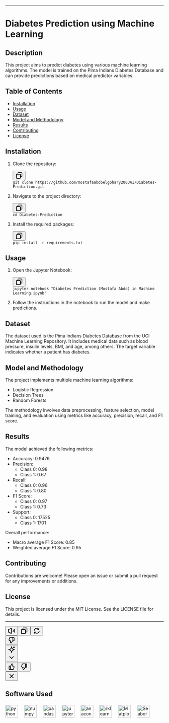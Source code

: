 <div class="group/conversation-turn relative flex w-full min-w-0 flex-col agent-turn">
    <div class="flex-col gap-1 md:gap-3">
        <div class="flex flex-grow flex-col max-w-full">
            <div data-message-author-role="assistant" data-message-id="39310f81-a50d-477a-b713-f8ddc6b303d0" dir="auto"
                class="min-h-[20px] text-message flex w-full flex-col items-end gap-2 whitespace-pre-wrap break-words [.text-message+&amp;]:mt-5 overflow-x-auto">
                <div class="flex w-full flex-col gap-1 empty:hidden first:pt-[3px]">
                    <div class="markdown prose w-full break-words dark:prose-invert light">
                        <hr>
                        <h1>Diabetes Prediction using Machine Learning</h1>
                        <h2>Description</h2>
                        <p>This project aims to predict diabetes using various machine learning algorithms. The model is
                            trained on the Pima Indians Diabetes Database and can provide predictions based on medical
                            predictor variables.</p>
                        <h2>Table of Contents</h2>
                        <ul>
                            <li><a rel="noreferrer" href="#installation">Installation</a></li>
                            <li><a rel="noreferrer" href="#usage">Usage</a></li>
                            <li><a rel="noreferrer" href="#dataset">Dataset</a></li>
                            <li><a rel="noreferrer" href="#model-and-methodology">Model and Methodology</a></li>
                            <li><a rel="noreferrer" href="#results">Results</a></li>
                            <li><a rel="noreferrer" href="#contributing">Contributing</a></li>
                            <li><a rel="noreferrer" href="#license">License</a></li>
                        </ul>
                        <h2>Installation</h2>
                        <ol>
                            <li>Clone the repository:
                                <pre><div class="dark bg-gray-950 rounded-md border-[0.5px] border-token-border-medium"><div class="flex items-center relative text-token-text-secondary bg-token-main-surface-secondary px-4 py-2 text-xs font-sans justify-between rounded-t-md"><div class="flex items-center"><span class="" data-state="closed"><button class="flex gap-1 items-center"><svg xmlns="http://www.w3.org/2000/svg" width="24" height="24" fill="none" viewBox="0 0 24 24" class="icon-sm"><path fill="currentColor" fill-rule="evenodd" d="M7 5a3 3 0 0 1 3-3h9a3 3 0 0 1 3 3v9a3 3 0 0 1-3 3h-2v2a3 3 0 0 1-3 3H5a3 3 0 0 1-3-3v-9a3 3 0 0 1 3-3h2zm2 2h5a3 3 0 0 1 3 3v5h2a1 1 0 0 0 1-1V5a1 1 0 0 0-1-1h-9a1 1 0 0 0-1 1zM5 9a1 1 0 0 0-1 1v9a1 1 0 0 0 1 1h9a1 1 0 0 0 1-1v-9a1 1 0 0 0-1-1z" clip-rule="evenodd"></path></svg></button></span></div></div><div class="overflow-y-auto p-4" dir="ltr"><code class="!whitespace-pre hljs language-bash">git <span class="hljs-built_in">clone</span> https://github.com/mostafaabdoelgohary2003AI/Diabetes-Prediction.git
</code></div></div></pre>
                            </li>
                            <li>Navigate to the project directory:
                                <pre><div class="dark bg-gray-950 rounded-md border-[0.5px] border-token-border-medium"><div class="flex items-center relative text-token-text-secondary bg-token-main-surface-secondary px-4 py-2 text-xs font-sans justify-between rounded-t-md"><div class="flex items-center"><span class="" data-state="closed"><button class="flex gap-1 items-center"><svg xmlns="http://www.w3.org/2000/svg" width="24" height="24" fill="none" viewBox="0 0 24 24" class="icon-sm"><path fill="currentColor" fill-rule="evenodd" d="M7 5a3 3 0 0 1 3-3h9a3 3 0 0 1 3 3v9a3 3 0 0 1-3 3h-2v2a3 3 0 0 1-3 3H5a3 3 0 0 1-3-3v-9a3 3 0 0 1 3-3h2zm2 2h5a3 3 0 0 1 3 3v5h2a1 1 0 0 0 1-1V5a1 1 0 0 0-1-1h-9a1 1 0 0 0-1 1zM5 9a1 1 0 0 0-1 1v9a1 1 0 0 0 1 1h9a1 1 0 0 0 1-1v-9a1 1 0 0 0-1-1z" clip-rule="evenodd"></path></svg></button></span></div></div><div class="overflow-y-auto p-4" dir="ltr"><code class="!whitespace-pre hljs language-bash"><span class="hljs-built_in">cd</span> Diabetes-Prediction
</code></div></div></pre>
                            </li>
                            <li>Install the required packages:
                                <pre><div class="dark bg-gray-950 rounded-md border-[0.5px] border-token-border-medium"><div class="flex items-center relative text-token-text-secondary bg-token-main-surface-secondary px-4 py-2 text-xs font-sans justify-between rounded-t-md"><div class="flex items-center"><span class="" data-state="closed"><button class="flex gap-1 items-center"><svg xmlns="http://www.w3.org/2000/svg" width="24" height="24" fill="none" viewBox="0 0 24 24" class="icon-sm"><path fill="currentColor" fill-rule="evenodd" d="M7 5a3 3 0 0 1 3-3h9a3 3 0 0 1 3 3v9a3 3 0 0 1-3 3h-2v2a3 3 0 0 1-3 3H5a3 3 0 0 1-3-3v-9a3 3 0 0 1 3-3h2zm2 2h5a3 3 0 0 1 3 3v5h2a1 1 0 0 0 1-1V5a1 1 0 0 0-1-1h-9a1 1 0 0 0-1 1zM5 9a1 1 0 0 0-1 1v9a1 1 0 0 0 1 1h9a1 1 0 0 0 1-1v-9a1 1 0 0 0-1-1z" clip-rule="evenodd"></path></svg></button></span></div></div><div class="overflow-y-auto p-4" dir="ltr"><code class="!whitespace-pre hljs language-bash">pip install -r requirements.txt
</code></div></div></pre>
                            </li>
                        </ol>
                        <h2>Usage</h2>
                        <ol>
                            <li>Open the Jupyter Notebook:
                                <pre><div class="dark bg-gray-950 rounded-md border-[0.5px] border-token-border-medium"><div class="flex items-center relative text-token-text-secondary bg-token-main-surface-secondary px-4 py-2 text-xs font-sans justify-between rounded-t-md"><div class="flex items-center"><span class="" data-state="closed"><button class="flex gap-1 items-center"><svg xmlns="http://www.w3.org/2000/svg" width="24" height="24" fill="none" viewBox="0 0 24 24" class="icon-sm"><path fill="currentColor" fill-rule="evenodd" d="M7 5a3 3 0 0 1 3-3h9a3 3 0 0 1 3 3v9a3 3 0 0 1-3 3h-2v2a3 3 0 0 1-3 3H5a3 3 0 0 1-3-3v-9a3 3 0 0 1 3-3h2zm2 2h5a3 3 0 0 1 3 3v5h2a1 1 0 0 0 1-1V5a1 1 0 0 0-1-1h-9a1 1 0 0 0-1 1zM5 9a1 1 0 0 0-1 1v9a1 1 0 0 0 1 1h9a1 1 0 0 0 1-1v-9a1 1 0 0 0-1-1z" clip-rule="evenodd"></path></svg></button></span></div></div><div class="overflow-y-auto p-4" dir="ltr"><code class="!whitespace-pre hljs language-bash">jupyter notebook <span class="hljs-string">"Diabetes Prediction (Mostafa Abdo) in Machine Learning.ipynb"</span>
</code></div></div></pre>
                            </li>
                            <li>Follow the instructions in the notebook to run the model and make predictions.</li>
                        </ol>
                        <h2>Dataset</h2>
                        <p>The dataset used is the Pima Indians Diabetes Database from the UCI Machine Learning
                            Repository. It includes medical data such as blood pressure, insulin levels, BMI, and age,
                            among others. The target variable indicates whether a patient has diabetes.</p>
                        <h2>Model and Methodology</h2>
                        <p>The project implements multiple machine learning algorithms:</p>
                        <ul>
                            <li>Logistic Regression</li>
                            <li>Decision Trees</li>
                            <li>Random Forests</li>
                        </ul>
                        <p>The methodology involves data preprocessing, feature selection, model training, and
                            evaluation using metrics like accuracy, precision, recall, and F1 score.</p>
                        <h2>Results</h2>
                        <p>The model achieved the following metrics:</p>
                        <ul>
                            <li>Accuracy: 0.9476</li>
                            <li>Precision:<ul>
                                    <li>Class 0: 0.98</li>
                                    <li>Class 1: 0.67</li>
                                </ul>
                            </li>
                            <li>Recall:<ul>
                                    <li>Class 0: 0.96</li>
                                    <li>Class 1: 0.80</li>
                                </ul>
                            </li>
                            <li>F1 Score:<ul>
                                    <li>Class 0: 0.97</li>
                                    <li>Class 1: 0.73</li>
                                </ul>
                            </li>
                            <li>Support:<ul>
                                    <li>Class 0: 17525</li>
                                    <li>Class 1: 1701</li>
                                </ul>
                            </li>
                        </ul>
                        <p>Overall performance:</p>
                        <ul>
                            <li>Macro average F1 Score: 0.85</li>
                            <li>Weighted average F1 Score: 0.95</li>
                        </ul>
                        <h2>Contributing</h2>
                        <p>Contributions are welcome! Please open an issue or submit a pull request for any improvements
                            or additions.</p>
                        <h2>License</h2>
                        <p>This project is licensed under the MIT License. See the <a rel="noreferrer">LICENSE</a> file
                            for details.</p>
                        <hr>
                    </div>
                </div>
            </div>
        </div>
        <div class="mt-1 flex gap-3 empty:hidden -ml-2">
            <div class="items-center justify-start rounded-xl p-1 flex">
                <div class="flex items-center"><span class="" data-state="closed"><button
                            class="rounded-lg text-token-text-secondary hover:bg-token-main-surface-secondary"><span
                                class="flex h-[30px] w-[30px] items-center justify-center"><svg
                                    xmlns="http://www.w3.org/2000/svg" width="24" height="24" fill="none"
                                    viewBox="0 0 24 24" class="icon-md-heavy">
                                    <path fill="currentColor" fill-rule="evenodd"
                                        d="M11 4.91a.5.5 0 0 0-.838-.369L6.676 7.737A1 1 0 0 1 6 8H4a1 1 0 0 0-1 1v6a1 1 0 0 0 1 1h2a1 1 0 0 1 .676.263l3.486 3.196A.5.5 0 0 0 11 19.09zM8.81 3.067C10.415 1.597 13 2.735 13 4.91v14.18c0 2.175-2.586 3.313-4.19 1.843L5.612 18H4a3 3 0 0 1-3-3V9a3 3 0 0 1 3-3h1.611zm11.507 3.29a1 1 0 0 1 1.355.401A10.96 10.96 0 0 1 23 12c0 1.85-.458 3.597-1.268 5.13a1 1 0 1 1-1.768-.934A8.96 8.96 0 0 0 21 12a8.96 8.96 0 0 0-1.085-4.287 1 1 0 0 1 .402-1.356M15.799 7.9a1 1 0 0 1 1.4.2 6.48 6.48 0 0 1 1.3 3.9c0 1.313-.39 2.537-1.06 3.56a1 1 0 0 1-1.673-1.096A4.47 4.47 0 0 0 16.5 12a4.47 4.47 0 0 0-.9-2.7 1 1 0 0 1 .2-1.4"
                                        clip-rule="evenodd"></path>
                                </svg></span></button></span><span class="" data-state="closed"><button
                            class="rounded-lg text-token-text-secondary hover:bg-token-main-surface-secondary"><span
                                class="flex h-[30px] w-[30px] items-center justify-center"><svg
                                    xmlns="http://www.w3.org/2000/svg" width="24" height="24" fill="none"
                                    viewBox="0 0 24 24" class="icon-md-heavy">
                                    <path fill="currentColor" fill-rule="evenodd"
                                        d="M7 5a3 3 0 0 1 3-3h9a3 3 0 0 1 3 3v9a3 3 0 0 1-3 3h-2v2a3 3 0 0 1-3 3H5a3 3 0 0 1-3-3v-9a3 3 0 0 1 3-3h2zm2 2h5a3 3 0 0 1 3 3v5h2a1 1 0 0 0 1-1V5a1 1 0 0 0-1-1h-9a1 1 0 0 0-1 1zM5 9a1 1 0 0 0-1 1v9a1 1 0 0 0 1 1h9a1 1 0 0 0 1-1v-9a1 1 0 0 0-1-1z"
                                        clip-rule="evenodd"></path>
                                </svg></span></button></span><span class="" data-state="closed"><button
                            class="rounded-lg text-token-text-secondary hover:bg-token-main-surface-secondary"><span
                                class="flex h-[30px] w-[30px] items-center justify-center"><svg
                                    xmlns="http://www.w3.org/2000/svg" width="24" height="24" fill="none"
                                    viewBox="0 0 24 24" class="icon-md-heavy">
                                    <path fill="currentColor"
                                        d="M3.07 10.876C3.623 6.436 7.41 3 12 3a9.15 9.15 0 0 1 6.012 2.254V4a1 1 0 1 1 2 0v4a1 1 0 0 1-1 1H15a1 1 0 1 1 0-2h1.957A7.15 7.15 0 0 0 12 5a7 7 0 0 0-6.946 6.124 1 1 0 1 1-1.984-.248m16.992 1.132a1 1 0 0 1 .868 1.116C20.377 17.564 16.59 21 12 21a9.15 9.15 0 0 1-6-2.244V20a1 1 0 1 1-2 0v-4a1 1 0 0 1 1-1h4a1 1 0 1 1 0 2H7.043A7.15 7.15 0 0 0 12 19a7 7 0 0 0 6.946-6.124 1 1 0 0 1 1.116-.868">
                                    </path>
                                </svg></span></button></span>
                    <div class="flex"><span class="" data-state="closed"><button
                                class="rounded-lg text-token-text-secondary hover:bg-token-main-surface-secondary"><span
                                    class="flex h-[30px] w-[30px] items-center justify-center"><svg
                                        xmlns="http://www.w3.org/2000/svg" width="24" height="24" fill="none"
                                        viewBox="0 0 24 24" class="icon-md-heavy">
                                        <path fill="currentColor" fill-rule="evenodd"
                                            d="M11.873 21.496a1 1 0 0 1-.992.496l-.454-.056A4 4 0 0 1 7.1 16.79L7.65 15h-.718c-2.637 0-4.553-2.508-3.859-5.052l1.364-5A4 4 0 0 1 8.296 2h9.709a3 3 0 0 1 3 3v7a3 3 0 0 1-3 3h-2c-.26 0-.5.14-.628.364zM14.005 4h-5.71a2 2 0 0 0-1.929 1.474l-1.363 5A2 2 0 0 0 6.933 13h2.072a1 1 0 0 1 .955 1.294l-.949 3.084a2 2 0 0 0 1.462 2.537l3.167-5.543a2.72 2.72 0 0 1 1.364-1.182V5a1 1 0 0 0-1-1m3 9V5c0-.35-.06-.687-.171-1h1.17a1 1 0 0 1 1 1v7a1 1 0 0 1-1 1z"
                                            clip-rule="evenodd"></path>
                                    </svg></span></button></span></div><span class="" data-state="closed"><button
                            type="button" id="radix-:r8a:" aria-haspopup="menu" aria-expanded="false"
                            data-state="closed"
                            class="cursor-pointer h-[30px] rounded-md px-1 text-token-text-secondary hover:bg-token-main-surface-secondary">
                            <div class="flex items-center pb-0">
                                <div class="[&amp;_svg]:h-full [&amp;_svg]:w-full icon-md h-4 w-4"><svg
                                        xmlns="http://www.w3.org/2000/svg" width="24" height="24" fill="none"
                                        viewBox="0 0 24 24">
                                        <path fill="currentColor"
                                            d="M19.898.855a.4.4 0 0 0-.795 0c-.123 1.064-.44 1.802-.943 2.305-.503.503-1.241.82-2.306.943a.4.4 0 0 0 .001.794c1.047.119 1.801.436 2.317.942.512.504.836 1.241.93 2.296a.4.4 0 0 0 .796 0c.09-1.038.413-1.792.93-2.308.515-.516 1.269-.839 2.306-.928a.4.4 0 0 0 .001-.797c-1.055-.094-1.792-.418-2.296-.93-.506-.516-.823-1.27-.941-2.317Z">
                                        </path>
                                        <path fill="currentColor"
                                            d="M12.001 1.5a1 1 0 0 1 .993.887c.313 2.77 1.153 4.775 2.5 6.146 1.34 1.366 3.3 2.223 6.095 2.47a1 1 0 0 1-.003 1.993c-2.747.238-4.75 1.094-6.123 2.467-1.373 1.374-2.229 3.376-2.467 6.123a1 1 0 0 1-1.992.003c-.248-2.795-1.105-4.754-2.47-6.095-1.372-1.347-3.376-2.187-6.147-2.5a1 1 0 0 1-.002-1.987c2.818-.325 4.779-1.165 6.118-2.504 1.339-1.34 2.179-3.3 2.504-6.118A1 1 0 0 1 12 1.5ZM6.725 11.998c1.234.503 2.309 1.184 3.21 2.069.877.861 1.56 1.888 2.063 3.076.5-1.187 1.18-2.223 2.051-3.094.871-.87 1.907-1.55 3.094-2.05-1.188-.503-2.215-1.187-3.076-2.064-.885-.901-1.566-1.976-2.069-3.21-.505 1.235-1.19 2.3-2.081 3.192-.891.89-1.957 1.576-3.192 2.082Z">
                                        </path>
                                    </svg></div><svg
                                    xmlns="http://www.w3.org/2000/svg" width="24" height="24" fill="none"
                                    viewBox="0 0 24 24" class="icon-sm text-token-text-quaternary">
                                    <path fill="currentColor" fill-rule="evenodd"
                                        d="M5.293 9.293a1 1 0 0 1 1.414 0L12 14.586l5.293-5.293a1 1 0 1 1 1.414 1.414l-6 6a1 1 0 0 1-1.414 0l-6-6a1 1 0 0 1 0-1.414"
                                        clip-rule="evenodd"></path>
                                </svg>
                            </div>
                        </button></span>
                </div>
            </div>
        </div>
        <div class="pr-2 lg:pr-0"></div>
        <div class="mt-3 w-full empty:hidden">
            <div class="text-center">
                <div class="mx-auto">
                    <div style="opacity: 1;">
                        <div class="inline-flex rounded-xl border border-gray-100 dark:border-gray-700">
                            <div
                                class="flex items-center justify-center gap-4 px-4 py-3 text-sm text-token-text-secondary">
                                <div class="flex items-center gap-5"><button
                                        class="text-token-text-secondary hover:text-token-text-primary"><svg
                                            xmlns="http://www.w3.org/2000/svg" width="24" height="24" fill="none"
                                            viewBox="0 0 24 24" class="icon-md">
                                            <path fill="currentColor" fill-rule="evenodd"
                                                d="M12.132 2.504a1 1 0 0 1 .992-.496l.454.056a4 4 0 0 1 3.327 5.146L16.354 9h.718c2.638 0 4.553 2.508 3.86 5.053l-1.364 5A4 4 0 0 1 15.708 22H6a3 3 0 0 1-3-3v-7a3 3 0 0 1 3-3h2c.26 0 .5-.14.628-.364zM10 20h5.709a2 2 0 0 0 1.93-1.474l1.363-5A2 2 0 0 0 17.072 11H15a1 1 0 0 1-.956-1.294l.95-3.084a2 2 0 0 0-1.462-2.537l-3.168 5.543A2.72 2.72 0 0 1 9 10.81V19a1 1 0 0 0 1 1m-3-9v8c0 .35.06.687.17 1H6a1 1 0 0 1-1-1v-7a1 1 0 0 1 1-1z"
                                                clip-rule="evenodd"></path>
                                        </svg></button><button
                                        class="text-token-text-secondary hover:text-token-text-primary"><svg
                                            xmlns="http://www.w3.org/2000/svg" width="24" height="24" fill="none"
                                            viewBox="0 0 24 24" class="icon-md">
                                            <path fill="currentColor" fill-rule="evenodd"
                                                d="M11.873 21.496a1 1 0 0 1-.992.496l-.454-.056A4 4 0 0 1 7.1 16.79L7.65 15h-.718c-2.637 0-4.553-2.508-3.859-5.052l1.364-5A4 4 0 0 1 8.296 2h9.709a3 3 0 0 1 3 3v7a3 3 0 0 1-3 3h-2c-.26 0-.5.14-.628.364zM14.005 4h-5.71a2 2 0 0 0-1.929 1.474l-1.363 5A2 2 0 0 0 6.933 13h2.072a1 1 0 0 1 .955 1.294l-.949 3.084a2 2 0 0 0 1.462 2.537l3.167-5.543a2.72 2.72 0 0 1 1.364-1.182V5a1 1 0 0 0-1-1m3 9V5c0-.35-.06-.687-.171-1h1.17a1 1 0 0 1 1 1v7a1 1 0 0 1-1 1z"
                                                clip-rule="evenodd"></path>
                                        </svg></button></div>
                            </div>
                            <div class="w-px flex-1 self-stretch bg-token-main-surface-tertiary"></div><button
                                class="text-token-text-secondary hover:text-token-text-primary p-3"><svg
                                    xmlns="http://www.w3.org/2000/svg" width="24" height="24" fill="none"
                                    viewBox="0 0 24 24"
                                    class="icon-md text-token-text-secondary hover:text-token-text-primary">
                                    <path fill="currentColor" fill-rule="evenodd"
                                        d="M5.636 5.636a1 1 0 0 1 1.414 0l4.95 4.95 4.95-4.95a1 1 0 0 1 1.414 1.414L13.414 12l4.95 4.95a1 1 0 0 1-1.414 1.414L12 13.414l-4.95 4.95a1 1 0 0 1-1.414-1.414l4.95-4.95-4.95-4.95a1 1 0 0 1 0-1.414"
                                        clip-rule="evenodd"></path>
                                </svg></button>
                        </div>
                    </div>
                </div>
            </div>
        </div>
    </div>
</div>

###
<h2 align="left">Software Used</h2>

###

<div align="left">
  <img src="https://cdn.jsdelivr.net/gh/devicons/devicon/icons/python/python-original.svg" height="40" alt="python logo"  />
  <img width="12" />
  <img src="https://cdn.jsdelivr.net/gh/devicons/devicon/icons/numpy/numpy-original.svg" height="40" alt="numpy logo"  />
  <img width="12" />
  <img src="https://cdn.jsdelivr.net/gh/devicons/devicon/icons/pandas/pandas-original.svg" height="40" alt="pandas logo"  />
  <img width="12" />
  <img src="https://cdn.jsdelivr.net/gh/devicons/devicon/icons/jupyter/jupyter-original.svg" height="40" alt="jupyter logo"  />
  <img width="12" />
  <img src="https://cdn.jsdelivr.net/gh/devicons/devicon/icons/anaconda/anaconda-original.svg" height="40" alt="anaconda logo"  />
  <img width="12" />
  <img src="https://upload.wikimedia.org/wikipedia/commons/0/05/Scikit_learn_logo_small.svg" height = "40" alt="sklearn logo" />
  <img width="12" />
  <img src="https://upload.wikimedia.org/wikipedia/commons/0/01/Created_with_Matplotlib-logo.svg" height = "40" alt="Matplotlib logo" />
  <img width="12" />
  <img src = "https://seaborn.pydata.org/_images/logo-tall-lightbg.svg" height="40" alt="Seaborn Logo" />
  <img width="12" />
</div>

###
